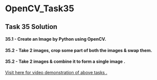 # OpenCV_Task35
## Task 35 Solution
#### 35.1 - Create an Image by Python using OpenCV.
#### 35.2 - Take 2 images, crop some part of both the images & swap them.
#### 35.2 - Take 2 images & combine it to form a single image .

[Visit here for video demonstration of above tasks .](https://www.linkedin.com/posts/krushna-prasad_explorewithkp-vimaldaga-righteducation-activity-6833403558197501953-qhix)

